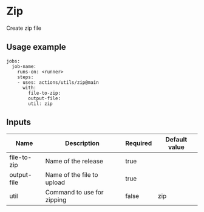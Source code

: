 # Zip

Create zip file

## Usage example

```
jobs:
  job-name:
    runs-on: <runner>
    steps:
    - uses: actions/utils/zip@main
      with:
        file-to-zip: 
        output-file: 
        util: zip

```

## Inputs

|Name|Description|Required|Default value|
|---|---|---|---|
|file-to-zip|Name of the release|true||
|output-file|Name of the file to upload|true||
|util|Command to use for zipping|false|zip|

